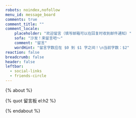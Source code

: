 ```yaml
---
robots: noindex,nofollow
menu_id: message_board
comments: true
comment_title: ""
comment_locale:
    placeholder: "欢迎留言（填写邮箱可以在回复时收到邮件通知）"
    sofa: "沙发！来留言吧～"
    comment: "留言"
    wordHint: "留言字数应在 $0 到 $1 字之间！\n当前字数：$2"
reaction: false
breadcrumb: false
header: false
leftbar:
  - social-links
  - friends-circle
---
```


{% about %}

{% quot 留言板 el:h2 %}

{% endabout %}
